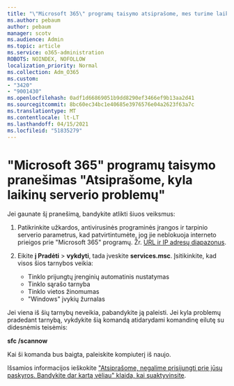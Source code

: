 ```yaml
---
title: "\"Microsoft 365\" programų taisymo atsiprašome, mes turime laikinų serverio problemų pranešimą"
ms.author: pebaum
author: pebaum
manager: scotv
ms.audience: Admin
ms.topic: article
ms.service: o365-administration
ROBOTS: NOINDEX, NOFOLLOW
localization_priority: Normal
ms.collection: Adm_O365
ms.custom:
- "3420"
- "9001430"
ms.openlocfilehash: 0adf1d66869051b9dd8290ef3466ef9b13aa2d41
ms.sourcegitcommit: 8bc60ec34bc1e40685e3976576e04a2623f63a7c
ms.translationtype: MT
ms.contentlocale: lt-LT
ms.lasthandoff: 04/15/2021
ms.locfileid: "51835279"
---
```

# <a name="fixing-the-microsoft-365-apps-sorry-we-are-having-temporary-server-issues-message"></a>"Microsoft 365" programų taisymo pranešimas "Atsiprašome, kyla laikinų serverio problemų"

Jei gaunate šį pranešimą, bandykite atlikti šiuos veiksmus:

1. Patikrinkite užkardos, antivirusinės programinės įrangos ir tarpinio serverio parametrus, kad patvirtintumėte, jog jie neblokuoja interneto prieigos prie "Microsoft 365" programų. Žr. [URL ir IP adresų diapazonus](https://docs.microsoft.com/office365/enterprise/urls-and-ip-address-ranges).

2. Eikite **į Pradėti**  >  **vykdyti**, tada įveskite **services.msc**. Įsitikinkite, kad visos šios tarnybos veikia:
    - Tinklo prijungtų įrenginių automatinis nustatymas
    - Tinklo sąrašo tarnyba
    - Tinklo vietos žinomumas
    - "Windows" įvykių žurnalas

Jei viena iš šių tarnybų neveikia, pabandykite ją paleisti. Jei kyla problemų pradedant tarnybą, vykdykite šią komandą atidarydami komandinę eilutę su didesnėmis teisėmis:

**sfc /scannow**

Kai ši komanda bus baigta, paleiskite kompiuterį iš naujo.

Išsamios informacijos ieškokite ["Atsiprašome, negalime prisijungti prie jūsų paskyros. Bandykite dar kartą vėliau" klaida, kai suaktyvinsite](https://docs.microsoft.com/office/troubleshoot/activation-installation/issue-when-activate-office-from-office-365).